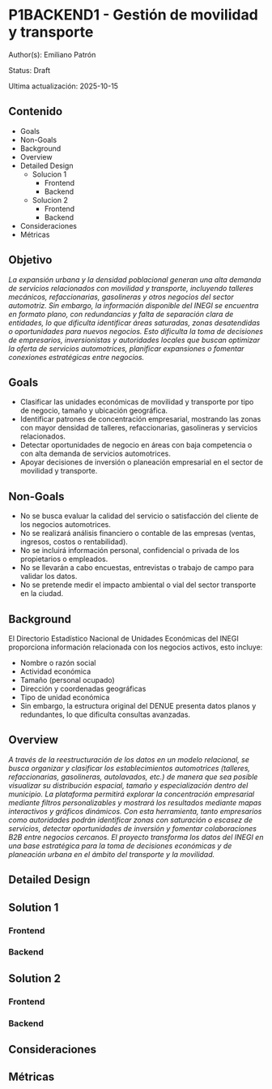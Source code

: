 # P1BACKEND1 - Gestión de movilidad y transporte

Author(s): Emiliano Patrón

Status: Draft

Ultima actualización: 2025-10-15

## Contenido
- Goals
- Non-Goals
- Background
- Overview
- Detailed Design
  - Solucion 1
    - Frontend
    - Backend
  - Solucion 2
    - Frontend
    - Backend
- Consideraciones
- Métricas


## Objetivo
_La expansión urbana y la densidad poblacional generan una alta demanda de servicios relacionados con movilidad y transporte, incluyendo talleres mecánicos, refaccionarias, gasolineras y otros negocios del sector automotriz. Sin embargo, la información disponible del INEGI se encuentra en formato plano, con redundancias y falta de separación clara de entidades, lo que dificulta identificar áreas saturadas, zonas desatendidas o oportunidades para nuevos negocios. Esto dificulta la toma de decisiones de empresarios, inversionistas y autoridades locales que buscan optimizar la oferta de servicios automotrices, planificar expansiones o fomentar conexiones estratégicas entre negocios._

## Goals
- Clasificar las unidades económicas de movilidad y transporte por tipo de negocio, tamaño y ubicación geográfica.
- Identificar patrones de concentración empresarial, mostrando las zonas con mayor densidad de talleres, refaccionarias, gasolineras y servicios relacionados.
- Detectar oportunidades de negocio en áreas con baja competencia o con alta demanda de servicios automotrices.
- Apoyar decisiones de inversión o planeación empresarial en el sector de movilidad y transporte.

## Non-Goals
- No se busca evaluar la calidad del servicio o satisfacción del cliente de los negocios automotrices.
- No se realizará análisis financiero o contable de las empresas (ventas, ingresos, costos o rentabilidad).
- No se incluirá información personal, confidencial o privada de los propietarios o empleados.
- No se llevarán a cabo encuestas, entrevistas o trabajo de campo para validar los datos.
- No se pretende medir el impacto ambiental o vial del sector transporte en la ciudad.

## Background
El Directorio Estadístico Nacional de Unidades Económicas del INEGI proporciona información relacionada con los negocios activos, esto incluye:

- Nombre o razón social
- Actividad económica
- Tamaño (personal ocupado)
- Dirección y coordenadas geográficas
- Tipo de unidad económica
- Sin embargo, la estructura original del DENUE presenta datos planos y redundantes, lo que dificulta consultas avanzadas.

## Overview
_A través de la reestructuración de los datos en un modelo relacional, se busca organizar y clasificar los establecimientos automotrices (talleres, refaccionarias, gasolineras, autolavados, etc.) de manera que sea posible visualizar su distribución espacial, tamaño y especialización dentro del municipio.
La plataforma permitirá explorar la concentración empresarial mediante filtros personalizables y mostrará los resultados mediante mapas interactivos y gráficos dinámicos.
Con esta herramienta, tanto empresarios como autoridades podrán identificar zonas con saturación o escasez de servicios, detectar oportunidades de inversión y fomentar colaboraciones B2B entre negocios cercanos.
El proyecto transforma los datos del INEGI en una base estratégica para la toma de decisiones económicas y de planeación urbana en el ámbito del transporte y la movilidad._

## Detailed Design

## Solution 1
### Frontend

### Backend

## Solution 2
### Frontend

### Backend

## Consideraciones

## Métricas
